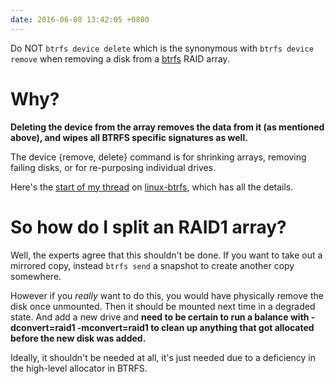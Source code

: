 ```yaml
---
date: 2016-06-08 13:42:05 +0800
---
```


Do NOT `btrfs device delete` which is the synonymous with `btrfs device remove`
when removing a disk from a [btrfs](https://en.wikipedia.org/wiki/Btrfs) RAID
array.

# Why?

**Deleting the device from the array removes the data from it (as 
mentioned above), and wipes all BTRFS specific signatures as well.**

The device {remove, delete} command is for shrinking arrays, removing failing
disks, or for re-purposing individual drives.

Here's the [start of my
thread](http://www.spinics.net/lists/linux-btrfs/msg55937.html) on
[linux-btrfs](http://vger.kernel.org/vger-lists.html#linux-btrfs), which has
all the details.

# So how do I split an RAID1 array?

Well, the experts agree that this shouldn't be done. If you want to take out a
mirrored copy, instead `btrfs send` a snapshot to create another copy
somewhere.

However if you _really_ want to do this, you would have physically remove the
disk once unmounted. Then it should be mounted next time in a degraded state.
And add a new drive and **need to be certain to run a balance with
-dconvert=raid1 -mconvert=raid1 to clean up anything that got allocated before
the new disk was added.**

Ideally, it shouldn't be needed at all, it's just needed due to a deficiency in
the high-level allocator in BTRFS.
